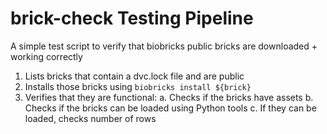 # brick-check Testing Pipeline

A simple test script to verify that biobricks public bricks are downloaded + working correctly

1. Lists bricks that contain a dvc.lock file and are public
2. Installs those bricks using `biobricks install ${brick}`
3. Verifies that they are functional:
   a. Checks if the bricks have assets
   b. Checks if the bricks can be loaded using Python tools
   c. If they can be loaded, checks number of rows


